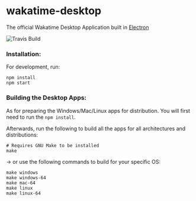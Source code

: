 # wakatime-desktop
The official Wakatime Desktop Application built in [Electron](https://github.com/atom/electron)

![Travis Build](https://travis-ci.org/wakatime/wakatime-desktop.svg?branch=master)

### Installation:

For development, run:

```shell
npm install
npm start
```

### Building the Desktop Apps:

As for preparing the Windows/Mac/Linux apps for distribution. You will first need to run the ```npm install```.

Afterwards, run the following to build all the apps for all architectures and distributions:

```shell
# Requires GNU Make to be installed
make
```

-> or use the following commands to build for your specific OS:

```shell
make windows
make windows-64
make mac-64
make linux
make linux-64
```
